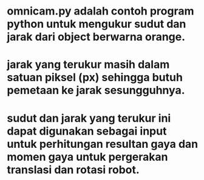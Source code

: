 # omnicam.py adalah contoh program python untuk mengukur sudut dan jarak dari object berwarna orange.
# jarak yang terukur masih dalam satuan piksel (px) sehingga butuh pemetaan ke jarak sesungguhnya.
# sudut dan jarak yang terukur ini dapat digunakan sebagai input untuk perhitungan resultan gaya dan momen gaya untuk pergerakan translasi dan rotasi robot.
